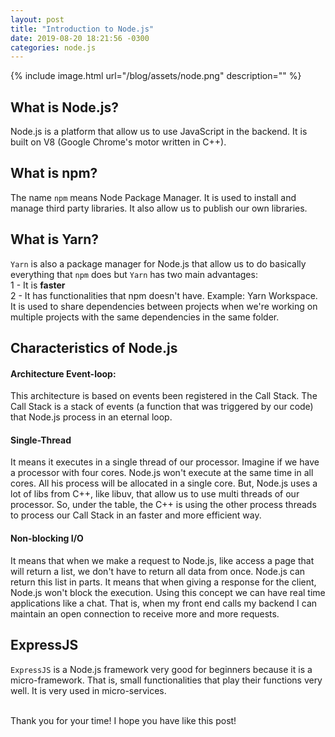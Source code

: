 ```yaml
---
layout: post
title: "Introduction to Node.js"
date: 2019-08-20 18:21:56 -0300
categories: node.js
---
```


{% include image.html url="/blog/assets/node.png" description="" %}

## What is Node.js?

Node.js is a platform that allow us to use JavaScript in the backend. It is built on V8 (Google Chrome's motor written in C++).

## What is npm?

The name `npm` means Node Package Manager. It is used to install and manage third party libraries. It also allow us to publish our own libraries.

## What is Yarn?

`Yarn` is also a package manager for Node.js that allow us to do basically everything that `npm` does but `Yarn` has two main advantages:  
1 - It is <strong>faster</strong>  
2 - It has functionalities that npm doesn't have. Example: Yarn Workspace. It is used to share dependencies between projects when we're working on multiple projects with the same dependencies in the same folder.

## Characteristics of Node.js

#### Architecture Event-loop:

This architecture is based on events been registered in the Call Stack. The Call Stack is a stack of events (a function that was triggered by our code) that Node.js process in an eternal loop.

#### Single-Thread

It means it executes in a single thread of our processor. Imagine if we have a processor with four cores. Node.js won't execute at the same time in all cores. All his process will be allocated in a single core. But, Node.js uses a lot of libs from C++, like libuv, that allow us to use multi threads of our processor. So, under the table, the C++ is using the other process threads to process our Call Stack in an faster and more efficient way.

#### Non-blocking I/O

It means that when we make a request to Node.js, like access a page that will return a list, we don't have to return all data from once. Node.js can return this list in parts. It means that when giving a response for the client, Node.js won't block the execution. Using this concept we can have real time applications like a chat. That is, when my front end calls my backend I can maintain an open connection to receive more and more requests.

## ExpressJS

`ExpressJS` is a Node.js framework very good for beginners because it is a micro-framework. That is, small functionalities that play their functions very well. It is very used in micro-services.

<br>Thank you for your time! I hope you have like this post!
